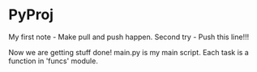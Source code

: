 # PyProj
My first note - Make pull and push happen.
Second try - Push this line!!!

Now we are getting stuff done! 
main.py is my main script. Each task is a function in 'funcs' module.
